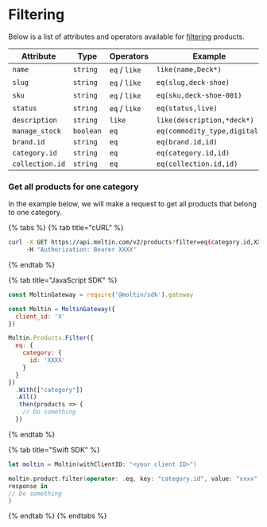 # Filtering

Below is a list of attributes and operators available for [filtering](../../basics/filtering/) products.

| **Attribute** | **Type** | **Operators** | **Example** |
| --- | --- | --- | --- |
| `name` | `string` | `eq` / `like` | `like(name,Deck*)` |
| `slug` | `string` | `eq` / `like` | `eq(slug,deck-shoe)` |
| `sku` | `string` | `eq` / `like` | `eq(sku,deck-shoe-001)` |
| `status` | `string` | `eq` / `like` | `eq(status,live)` |
| `description` | `string` | `like` | `like(description,*deck*)` |
| `manage_stock` | `boolean` | `eq` | `eq(commodity_type,digital)` |
| `brand.id` | `string` | `eq` | `eq(brand.id,id)` |
| `category.id` | `string` | `eq` | `eq(category.id,id)` |
| `collection.id` | `string` | `eq` | `eq(collection.id,id)` |

### Get all products for one category

In the example below, we will make a request to get all products that belong to one category.

{% tabs %}
{% tab title="cURL" %}
```bash
curl -X GET https://api.moltin.com/v2/products?filter=eq(category.id,XXXX) \
     -H "Authorization: Bearer XXXX"
```
{% endtab %}

{% tab title="JavaScript SDK" %}
```javascript
const MoltinGateway = require('@moltin/sdk').gateway

const Moltin = MoltinGateway({
  client_id: 'X'
})

Moltin.Products.Filter({
  eq: {
    category: {
      id: 'XXXX'
    }
  } 
})
  .With(["category"])
  .All()
  .then(products => {
    // Do something
  })
```
{% endtab %}

{% tab title="Swift SDK" %}
```swift
let moltin = Moltin(withClientID: "<your client ID>")

moltin.product.filter(operator: .eq, key: "category.id", value: "xxxx").all {
response in
// Do something
}
```
{% endtab %}
{% endtabs %}



